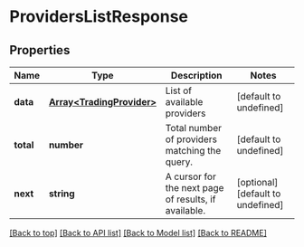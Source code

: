 # ProvidersListResponse

## Properties

|Name | Type | Description | Notes|
|------------ | ------------- | ------------- | -------------|
|**data** | [**Array&lt;TradingProvider&gt;**](TradingProvider.md) | List of available providers | [default to undefined]|
|**total** | **number** | Total number of providers matching the query. | [default to undefined]|
|**next** | **string** | A cursor for the next page of results, if available. | [optional] [default to undefined]|




[[Back to top]](#) [[Back to API list]](../../README.md#documentation-for-api-endpoints) [[Back to Model list]](../../README.md#documentation-for-models) [[Back to README]](../../README.md)
